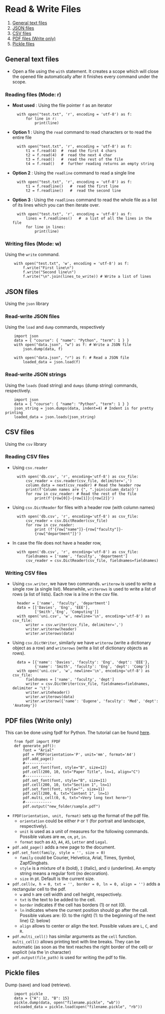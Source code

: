 # Read & Write Files

1. [General text files](#general-text-files)
2. [JSON files](#json-files)
3. [CSV files](#csv-files)
4. [PDF files (Write only)](#pdf-files-write-only)
5. [Pickle files](#pickle-files)

## General text files
- Open a file using the `with` statement. It creates a scope which will close the opened file automatically after it finishes every command under the scope.

### Reading files (Mode: r)
- **Most used** : Using the file pointer `f` as an iterator

		with open("test.txt", 'r', encoding = 'utf-8') as f:
			for line in r:
				print(line)

- **Option 1** : Using the `read` command to read characters or to read the entire file 

		with open("test.txt", 'r', encoding = 'utf-8') as f:
			t1 = f.read(4)	#  read the first 4 chars
			t2 = f.read(4)	#  read the next 4 char
			t3 = f.read() 	#  read the rest of the file
			t4 = f.read() 	#  further reading returns an empty string

- **Option 2** : Using the `readline` command to read a single line

		with open("test.txt", 'r', encoding = 'utf-8') as f:
			t1 = f.readline()	#  read the first line
			t2 = f.readline()	#  read the second line

- **Option 3** : Using the `readlines` command to read the whole file as a list of its lines which you can then iterate over. 

		with open("test.txt", 'r', encoding = 'utf-8') as f:
			lines = f.readlines() 	#  a list of all the lines in the file
			for line in lines:
				print(line)

### Writing files (Mode: w)
Using the `write` command.

		with open("test.txt", 'w', encoding = 'utf-8') as f:
			f.write("First line\n")
			f.write("Second line\n")
			f.write("\n".join(lines_to_write)) # Write a list of lines

## JSON files

Using the `json` library

### Read-write JSON files
Using the `load` and `dump` commands, respectively

		import json
		data = { "course": { "name": "Python", "term": 1 } }
		with open("data.json", "w") as f: # Write a JSON file
			json.dump(data, f)
		
		with open("data.json", "r") as f: # Read a JSON file
			loaded_data = json.load(f)

### Read-write JSON strings
Using the `loads` (load string) and `dumps` (dump string) commands, respectively.

		import json
		data = { "course": { "name": "Python", "term": 1 } }
		json_string = json.dumps(data, indent=4) # Indent is for pretty printing
		loaded_data = json.loads(json_string)

## CSV files

Using the `csv` library

### Reading CSV files
- Using `csv.reader`

		with open('db.csv', 'r', encoding='utf-8') as csv_file:
			csv_reader = csv.reader(csv_file, delimiter=',')
			column_data = next(csv_reader) # Read the header row
			print(f'Column names are {", ".join(column_data)}')
			for row in csv_reader: # Read the rest of the file
				print(f'{row[0]}-{row[1]}:{row[2]}')

- Using `csv.DictReader` for files with a header row (with column names)

		with open('db.csv', 'r', encoding='utf-8') as csv_file:
			csv_reader = csv.DictReader(csv_file)
			for row in csv_reader:
				print (f'{row["name"]}-{row["faculty"]}-
				{row["department"]}')

- In case the file does not have a header row, 

		with open('db.csv', 'r', encoding='utf-8') as csv_file:
			fieldnames = ['name', 'faculty', 'department']
			csv_reader = csv.DictReader(csv_file, fieldnames=fieldnames)

### Writing CSV files
- Using `csv.writer`, we have two commands. `writerow` is used to write a single row (a single list). Meanwhile, `writerows` is used to write a list of rows (a list of lists). Each row is a line in the csv file.

		header = ['name', 'faculty', 'department']
		data = [['Davies', 'Eng', 'EEE'],
				['Smith','Eng', 'Computing']]
		with open('uni.csv', 'w', newline='\n', encoding='utf-8') as csv_file:
			writer = csv.writer(csv_file, delimiter=',')
			writer.writerow(header)
			writer.writerows(data)

- Using `csv.DictWriter`, similarly we have `writerow` (write a dictionary object as a row) and `writerows` (write a list of dictionary objects as rows).

		data = [{'name': 'Davies', 'faculty': 'Eng', 'dept': 'EEE'},
				{'name': 'Smith', 'faculty': 'Eng', 'dept': 'Comp'}]
		with open('uni.csv', 'w', newline='\n', encoding='utf-8') as csv_file:
			fieldnames = ['name', 'faculty', 'dept']
			writer = csv.DictWriter(csv_file, fieldnames=fieldnames, delimiter = '\t')
			writer.writeheader()
			writer.writerows(data)
			writer.writerow({'name': 'Eugene', 'faculty': 'Med', 'dept': 'Anatomy'})

## PDF files (Write only)
This can be done using fpdf for Python. The tutorial can be found [here](https://pyfpdf.readthedocs.io/en/latest/Tutorial/index.html). 

		from fpdf import FPDF
		def generate_pdf():
		    font = "Arial"
		    pdf = FPDF(orientation='P', unit='mm', format='A4')
		    pdf.add_page()
		    #------------
		    pdf.set_font(font, style="B", size=12)
		    pdf.cell(200, 10, txt="Paper Title", ln=1, align="C")
		    #------------
		    pdf.set_font(font, style="B", size=11)
		    pdf.cell(200, 10, txt="Section 1", ln=1)
		    pdf.set_font(font, style="", size=11)
		    pdf.cell(200, 6, txt="Content 1", ln=1)
		    pdf.multi_cell(0, 6, txt="<Very long text here>")
		    #------------
		    pdf.output("new_folder/sample.pdf")

- `FPDF(orientation, unit, format)` sets up the format of the pdf file.
    - `orientation` could be either `P` or `T` (for portrait and landscape, respectively).
    - `unit` is used as a unit of measures for the following commands. Possible values are `mm`, `cm`, `pt`, `in`.
    - `format` such as `A3`, `A4`, `A5`, `Letter` and `Legal`.
- `pdf.add_page()` adds a new page to the document.
- `pdf.set_font(family, style = '', size = 0)` 
	- `family` could be Courier, Helvetica, Arial, Times, Symbol, ZapfDingbats.
	- `style` is a mixture of `B` (bold), `I` (italic), and `U` (underline). An empty string means a regular font (no decoration).
	- `size` in pt. Default is the current size.
- `pdf.cell(w, h = 0, txt = '', border = 0, ln = 0, align = '')` adds a rectangular cell to the pdf.
	- `w` and `h` are cell width and cell height, respectively.
	- `txt` is the text to be added to the cell.
	- `border` indicates if the cell has borders (1) or not (0).
	- `ln` indicates where the current position should go after the call. Possible values are: (0: to the right) (1: to the beginning of the next line) (2: below)
	- `align` allows to center or align the text. Possible values are `L`, `C`, and `R`.
- `pdf.multi_cell()` has similar arguments as the `cell` function. `multi_cell()` allows printing text with line breaks. They can be automatic (as soon as the text reaches the right border of the cell) or explicit (via the \n character)
- `pdf.output(file_path)` is used for writing the pdf to file.	

## Pickle files
Dump (save) and load (retrieve).

		import pickle
		data = {"A": 12, "B": 15}
		pickle.dump(data, open("filename.pickle", "wb"))
		reloaded_data = pickle.load(open("filename.pickle", "rb"))